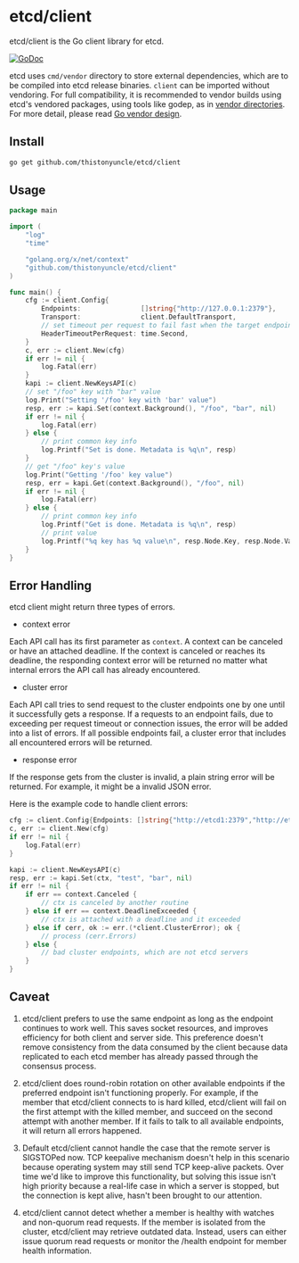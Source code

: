 # etcd/client

etcd/client is the Go client library for etcd.

[![GoDoc](https://godoc.org/github.com/thistonyuncle/etcd/client?status.png)](https://godoc.org/github.com/thistonyuncle/etcd/client)

etcd uses `cmd/vendor` directory to store external dependencies, which are
to be compiled into etcd release binaries. `client` can be imported without
vendoring. For full compatibility, it is recommended to vendor builds using
etcd's vendored packages, using tools like godep, as in
[vendor directories](https://golang.org/cmd/go/#hdr-Vendor_Directories).
For more detail, please read [Go vendor design](https://golang.org/s/go15vendor).

## Install

```bash
go get github.com/thistonyuncle/etcd/client
```

## Usage

```go
package main

import (
	"log"
	"time"

	"golang.org/x/net/context"
	"github.com/thistonyuncle/etcd/client"
)

func main() {
	cfg := client.Config{
		Endpoints:               []string{"http://127.0.0.1:2379"},
		Transport:               client.DefaultTransport,
		// set timeout per request to fail fast when the target endpoint is unavailable
		HeaderTimeoutPerRequest: time.Second,
	}
	c, err := client.New(cfg)
	if err != nil {
		log.Fatal(err)
	}
	kapi := client.NewKeysAPI(c)
	// set "/foo" key with "bar" value
	log.Print("Setting '/foo' key with 'bar' value")
	resp, err := kapi.Set(context.Background(), "/foo", "bar", nil)
	if err != nil {
		log.Fatal(err)
	} else {
		// print common key info
		log.Printf("Set is done. Metadata is %q\n", resp)
	}
	// get "/foo" key's value
	log.Print("Getting '/foo' key value")
	resp, err = kapi.Get(context.Background(), "/foo", nil)
	if err != nil {
		log.Fatal(err)
	} else {
		// print common key info
		log.Printf("Get is done. Metadata is %q\n", resp)
		// print value
		log.Printf("%q key has %q value\n", resp.Node.Key, resp.Node.Value)
	}
}
```

## Error Handling

etcd client might return three types of errors.

- context error

Each API call has its first parameter as `context`. A context can be canceled or have an attached deadline. If the context is canceled or reaches its deadline, the responding context error will be returned no matter what internal errors the API call has already encountered.

- cluster error

Each API call tries to send request to the cluster endpoints one by one until it successfully gets a response. If a requests to an endpoint fails, due to exceeding per request timeout or connection issues, the error will be added into a list of errors. If all possible endpoints fail, a cluster error that includes all encountered errors will be returned.

- response error

If the response gets from the cluster is invalid, a plain string error will be returned. For example, it might be a invalid JSON error.

Here is the example code to handle client errors:

```go
cfg := client.Config{Endpoints: []string{"http://etcd1:2379","http://etcd2:2379","http://etcd3:2379"}}
c, err := client.New(cfg)
if err != nil {
	log.Fatal(err)
}

kapi := client.NewKeysAPI(c)
resp, err := kapi.Set(ctx, "test", "bar", nil)
if err != nil {
	if err == context.Canceled {
		// ctx is canceled by another routine
	} else if err == context.DeadlineExceeded {
		// ctx is attached with a deadline and it exceeded
	} else if cerr, ok := err.(*client.ClusterError); ok {
		// process (cerr.Errors)
	} else {
		// bad cluster endpoints, which are not etcd servers
	}
}
```


## Caveat

1. etcd/client prefers to use the same endpoint as long as the endpoint continues to work well. This saves socket resources, and improves efficiency for both client and server side. This preference doesn't remove consistency from the data consumed by the client because data replicated to each etcd member has already passed through the consensus process.

2. etcd/client does round-robin rotation on other available endpoints if the preferred endpoint isn't functioning properly. For example, if the member that etcd/client connects to is hard killed, etcd/client will fail on the first attempt with the killed member, and succeed on the second attempt with another member. If it fails to talk to all available endpoints, it will return all errors happened.

3. Default etcd/client cannot handle the case that the remote server is SIGSTOPed now. TCP keepalive mechanism doesn't help in this scenario because operating system may still send TCP keep-alive packets. Over time we'd like to improve this functionality, but solving this issue isn't high priority because a real-life case in which a server is stopped, but the connection is kept alive, hasn't been brought to our attention.

4. etcd/client cannot detect whether a member is healthy with watches and non-quorum read requests. If the member is isolated from the cluster, etcd/client may retrieve outdated data. Instead, users can either issue quorum read requests or monitor the /health endpoint for member health information.
